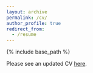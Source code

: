 ```yaml
---
layout: archive
permalink: /cv/
author_profile: true
redirect_from:
  - /resume
---
```


{% include base_path %}

Please see an updated CV [here](./becca-cs/becca-cs.github.io/exampleCV.pdf).
